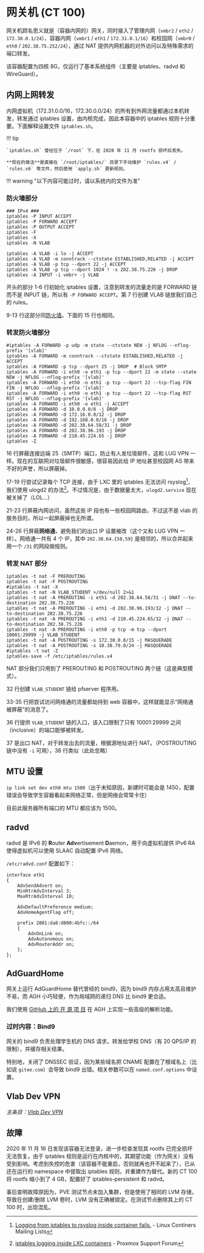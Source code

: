 # 网关机 (CT 100)

网关机顾名思义就是（容器内网的）网关，同时接入了管理内网（`vmbr2` / `eth2` / `172.30.0.1/24`）、容器内网（`vmbr1` / `eth1` / `172.31.0.1/16`）和校园网（`vmbr0` / `eth0` / `202.38.75.252/24`），通过 NAT 提供内网机器的对外访问以及特殊需求的端口转发。

该容器配置为四核 8G，仅运行了基本系统组件（主要是 iptables、radvd 和 WireGuard）。

## 内网上网转发

内网虚拟机（172.31.0.0/16，172.30.0.0/24）的所有到外网流量都通过本机转发，转发通过 iptables 设置，由内核完成，因此本容器中的 iptables 规则十分重要。下面解释设置文件 `iptables.sh`。

!!! tip

    `iptables.sh` 曾经位于 `/root` 下，在 2020 年 11 月 rootfs 损坏后丢失。
    
    **现在的做法**是直接在 `/root/iptables/` 目录下手动维护 `rules.v4` / `rules.v6` 等文件，然后使用 `apply.sh` 更新规则。

!!! warning "以下内容可能过时，请以系统内的文件为准"

### 防火墙部分

```shell linenums="1"
### IPv4 ###
iptables -P INPUT ACCEPT
iptables -P FORWARD ACCEPT
iptables -P OUTPUT ACCEPT
iptables -F
iptables -X
iptables -N VLAB

iptables -A VLAB -i lo -j ACCEPT
iptables -A VLAB -m conntrack --ctstate ESTABLISHED,RELATED -j ACCEPT
iptables -A VLAB -p tcp --dport 22 -j ACCEPT
iptables -A VLAB -p tcp --dport 1024 ! -s 202.38.75.226 -j DROP
iptables -A INPUT -i vmbr+ -j VLAB
```

开头的部分 1-6 行初始化 iptables 设置，注意到转发的流量走的是 FORWARD 链而不是 INPUT 链，所以有 `-P FORWARD ACCEPT`。第 7 行创建 VLAB 链放我们自己的 rules。

9-13 行这部分同[防火墙](../networking/firewall.md)。下面的 15 行也相同。

### 转发防火墙部分

```shell linenums="14"
#iptables -A FORWARD -p udp -m state --ctstate NEW -j NFLOG --nflog-prefix '[vlab]'
iptables -A FORWARD -m conntrack --ctstate ESTABLISHED,RELATED -j ACCEPT
iptables -A FORWARD -p tcp --dport 25 -j DROP  # Block SMTP
iptables -A FORWARD -i eth0 -o eth1 -p tcp --dport 22 -m state --state NEW -j NFLOG --nflog-prefix '[vlab]'
iptables -A FORWARD -i eth0 -o eth1 -p tcp --dport 22 --tcp-flag FIN FIN -j NFLOG --nflog-prefix '[vlab]'
iptables -A FORWARD -i eth0 -o eth1 -p tcp --dport 22 --tcp-flag RST RST -j NFLOG --nflog-prefix '[vlab]'
iptables -A FORWARD -i eth0 -o eth1 -j ACCEPT
iptables -A FORWARD -d 10.0.0.0/8 -j DROP
iptables -A FORWARD -d 172.16.0.0/12 -j DROP
iptables -A FORWARD -d 192.168.0.0/16 -j DROP
iptables -A FORWARD -d 202.38.64.58/31 -j DROP
iptables -A FORWARD -d 202.38.96.193 -j DROP
iptables -A FORWARD -d 210.45.224.65 -j DROP
iptables -Z
```

16 行屏蔽连接远端 25（SMTP）端口，防止有人发垃圾邮件，这和 LUG VPN 一样。现在的互联网对垃圾邮件很敏感，很容易因此给 IP 地址甚至校园网 AS 带来不好的声誉，所以屏蔽掉。

17-19 行尝试记录每个 TCP 连接，由于 LXC 里的 iptables 无法访问 rsyslog[^1]，我们使用 ulogd2 的办法[^2]。不过情况是，由于数据量太大，`ulogd2.service` 现在被关掉了（LOL...）

21-23 行屏蔽内网访问，虽然这些 IP 段也有一些校园网路由，不过这不是 vlab 的服务目的，所以一起屏蔽掉也无所谓。

24-26 行屏蔽**网络通**，避免我们的出口 IP 设置被改（这个又和 LUG VPN 一样）。网络通一共有 4 个 IP，其中 `202.38.64.{58,59}` 是相邻的，所以合并起来用一个 `/31` 的网段做规则。

### 转发 NAT 部分

```shell linenums="29"
iptables -t nat -F PREROUTING
iptables -t nat -F POSTROUTING
#iptables -t nat -X
iptables -t nat -N VLAB_STUDENT >/dev/null 2>&1
iptables -t nat -A PREROUTING -i eth1 -d 202.38.64.58/31 -j DNAT --to-destination 202.38.75.226
iptables -t nat -A PREROUTING -i eth1 -d 202.38.96.193/32 -j DNAT --to-destination 202.38.75.226
iptables -t nat -A PREROUTING -i eth1 -d 210.45.224.65/32 -j DNAT --to-destination 202.38.75.226
iptables -t nat -A PREROUTING -i eth0 -p tcp -m tcp --dport 10001:29999 -j VLAB_STUDENT
iptables -t nat -A POSTROUTING -s 172.30.0.0/15 -j MASQUERADE
iptables -t nat -A POSTROUTING -s 10.38.79.0/24 -j MASQUERADE
#iptables -t nat -Z
iptables-save -f /etc/iptables/rules.v4
```

NAT 部分我们只用到了 PREROUTING 和 POSTROUTING 两个链（这是典型模式）。

32 行创建 `VLAB_STUDENT` 链给 pfserver 程序用。

33-35 行把尝试访问网络通的流量都劫持到 web 容器中，这样就能显示“网络通被屏蔽”的消息了。

36 行提供 `VLAB_STUDENT` 链的入口，该入口限制了只有 10001:29999 之间（inclusive）的端口能够被转发。

37 是出口 NAT，对于转发出去的流量，根据源地址进行 NAT。（POSTROUTING 链中没有 `-i` 可用），38 行类似（此处忽略）

## MTU 设置

`ip link set dev eth0 mtu 1500`（出于未知原因，新建时可能会是 1450，配置错误会导致学生容器看起来网络正常，但是网络会常常卡住）

目前此服务器所有端口的 MTU 都应该为 1500。

## radvd

radvd 是 IPv6 的 **R**outer **Adv**ertisement **D**aemon，用于向虚拟机提供 IPv6 RA 使得虚拟机可以使用 SLAAC 自动配置 IPv6 网络。

`/etc/radvd.conf` 配置如下：

```
interface eth1
{
    AdvSendAdvert on;
    MinRtrAdvInterval 3;
    MaxRtrAdvInterval 10;

    AdvDefaultPreference medium;
    AdvHomeAgentFlag off;

    prefix 2001:da8:d800:4bfc::/64
    {
        AdvOnLink on;
        AdvAutonomous on;
        AdvRouterAddr on;
    };
};
```

## AdGuardHome

网关上运行 AdGuardHome 替代曾经的 bind9，因为 bind9 内存占用太高且维护不易，而 AGH 小巧轻便，作为局域网的递归 DNS 比 bind9 更合适。

我们使用 [GitHub 上的 开 源 项 目][adguardhome-upstream] 在 AGH 上实现一些高级的解析功能。

  [adguardhome-upstream]: https://github.com/fernvenue/adguardhome-upstream

### 过时内容：Bind9

网关的 bind9 负责处理学生机的 DNS 请求，转发给学校 DNS（有 20 QPS/IP 的限制），并缓存相关结果。

特别地，关闭了 DNSSEC 验证，因为某些域名把 CNAME 配置在了根域名上（比如说 `gitee.com`）会导致 bind9 出错。相关参数可以在 `named.conf.options` 中设置。

## Vlab Dev VPN

*主条目：[Vlab Dev VPN](../testing/devvpn.md)*

## 故障

2020 年 11 月 16 日发现该容器无法登录，进一步检查发现其 rootfs 已完全损坏无法恢复。由于 iptables 规则是运行在内核中的，其期望功能（作为网关）没有受到影响。考虑到失控的危害（该容器不能重启，否则就再也开不起来了），已从还在运行的 namespace 中提取出 iptables 规则，并重建作为替代。新的 CT 100 将 rootfs 缩小到了 4 GB，配置好了 iptables-persistent 和 radvd。

事后查明故障原因为，PVE 测试节点未加入集群，但是使用了相同的 LVM 存储，导致在创建/删除 LVM 卷时，LVM 没有正确被锁定。在测试节点删除其上的 CT 100 时，出现混乱。


  [^1]: [Logging from iptables to rsyslog inside container fails.](https://lists.linuxcontainers.org/pipermail/lxc-users/2017-February/012852.html) - Linux Continers Mailing Lists
  [^2]: [iptables logging inside LXC containers](https://forum.proxmox.com/threads/iptables-logging-inside-lxc-containers.25594/) - Proxmox Support Forum
  
